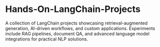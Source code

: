 # Hands-On-LangChain-Projects 
A collection of LangChain projects showcasing retrieval-augmented generation, AI-driven workflows, and custom applications. Experiments include RAG pipelines, document QA, and advanced language model integrations for practical NLP solutions.
